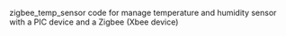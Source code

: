  zigbee_temp_sensor
code for manage temperature and humidity sensor with a PIC device and a Zigbee (Xbee device)
